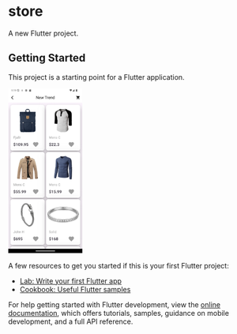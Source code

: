 # store

A new Flutter project.

## Getting Started

This project is a starting point for a Flutter application.

<img src="Screenshot_1729203574.png" alt="Store Products Page Screen" width="150"/>

A few resources to get you started if this is your first Flutter project:

- [Lab: Write your first Flutter app](https://docs.flutter.dev/get-started/codelab)
- [Cookbook: Useful Flutter samples](https://docs.flutter.dev/cookbook)

For help getting started with Flutter development, view the
[online documentation](https://docs.flutter.dev/), which offers tutorials,
samples, guidance on mobile development, and a full API reference.
